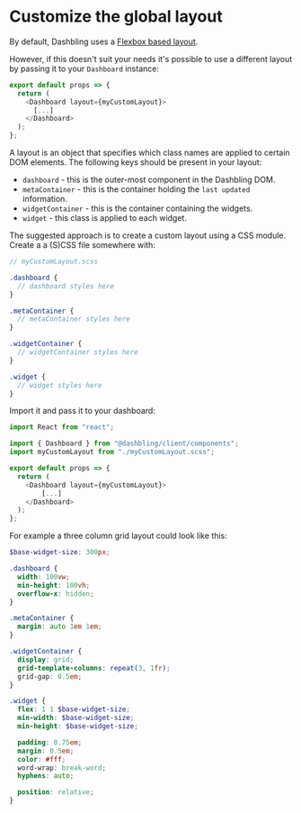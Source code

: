 # Customize the global layout

By default, Dashbling uses a [Flexbox based layout](https://github.com/pascalw/dashbling/blob/master/packages/client/layouts/FlexLayout.scss).

However, if this doesn't suit your needs it's possible to use a different layout by passing it to your `Dashboard` instance:

```js
export default props => {
  return (
    <Dashboard layout={myCustomLayout}>
      [...]
    </Dashboard>
  );
};
```

A layout is an object that specifies which class names are applied to certain DOM elements. The following keys should be present in your layout:

* `dashboard` - this is the outer-most component in the Dashbling DOM.
* `metaContainer` - this is the container holding the `last updated` information.
* `widgetContainer` - this is the container containing the widgets.
* `widget` - this class is applied to each widget.

The suggested approach is to create a custom layout using a CSS module. Create a a (S)CSS file somewhere with:

```scss
// myCustomLayout.scss

.dashboard {
  // dashboard styles here
}

.metaContainer {
  // metaContainer styles here
}

.widgetContainer {
  // widgetContainer styles here
}

.widget {
  // widget styles here
}
```

Import it and pass it to your dashboard:

```js
import React from "react";

import { Dashboard } from "@dashbling/client/components";
import myCustomLayout from "./myCustomLayout.scss";

export default props => {
  return (
    <Dashboard layout={myCustomLayout}>
		[...]
    </Dashboard>
  );
};
```

For example a three column grid layout could look like this:

```scss
$base-widget-size: 300px;

.dashboard {
  width: 100vw;
  min-height: 100vh;
  overflow-x: hidden;
}

.metaContainer {
  margin: auto 1em 1em;
}

.widgetContainer {
  display: grid;
  grid-template-columns: repeat(3, 1fr);
  grid-gap: 0.5em;
}

.widget {
  flex: 1 1 $base-widget-size;
  min-width: $base-widget-size;
  min-height: $base-widget-size;

  padding: 0.75em;
  margin: 0.5em;
  color: #fff;
  word-wrap: break-word;
  hyphens: auto;

  position: relative;
}
```
